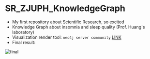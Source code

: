 # SR_ZJUPH_KnowledgeGraph

- My first repository about Scientific Research, so excited
- Knowledge Graph about insomnia and sleep quality (Prof. Huang's laboratory)
- Visualization render tool: `neo4j server community` [LINK](https://neo4j.com/)
- Final result: 

![final](https://github.com/LeBronLiHD/SR_ZJUPH_KnowledgeGraph/blob/main/images/graph.svg)
